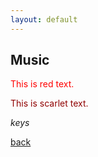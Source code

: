 ```yaml
---
layout: default
---
```


## Music

<p style="color:red;">This is red text.</p>
<p style="color:#900000;">This is scarlet text.</p>

_keys_

[back](./)
